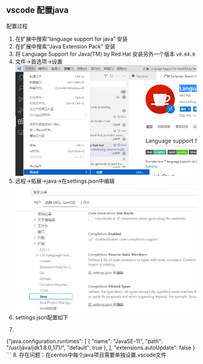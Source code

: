 ## vscode 配置java
配置过程
1. 在扩展中搜索“language support for java” 安装
2. 在扩展中搜索“Java Extension Pack” 安装
3. 将 Language Support for Java(TM) by Red Hat 安装另外一个版本 `v0.64.0` 
4. 文件->首选项->设置![](./img/java_configure_1.png)
5. 远程->拓展->java->在settings.json中编辑![](./img/java_configure_2.png)
6. settings.json配置如下
7. ```json
{"java.configuration.runtimes": [
 {
 "name": "JavaSE-11",
 "path": "/usr/java/jdk1.8.0_171/",
 "default": true
 },
 ],
 "extensions.autoUpdate": false
} ```
8. 存在问题：在centos中每个java项目需要单独设置.vscode文件